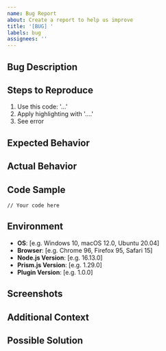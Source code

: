 ```yaml
---
name: Bug Report
about: Create a report to help us improve
title: '[BUG] '
labels: bug
assignees: ''
---
```


## Bug Description

<!-- A clear and concise description of what the bug is -->

## Steps to Reproduce

<!-- Steps to reproduce the behavior -->

1. Use this code: '...'
2. Apply highlighting with '....'
3. See error

## Expected Behavior

<!-- What you expected to happen -->

## Actual Behavior

<!-- What actually happened -->

## Code Sample

<!-- Provide a minimal code sample that reproduces the issue -->

```
// Your code here
```

## Environment

<!-- Please complete the following information -->

- **OS**: [e.g. Windows 10, macOS 12.0, Ubuntu 20.04]
- **Browser**: [e.g. Chrome 96, Firefox 95, Safari 15]
- **Node.js Version**: [e.g. 16.13.0]
- **Prism.js Version**: [e.g. 1.29.0]
- **Plugin Version**: [e.g. 1.0.0]

## Screenshots

<!-- If applicable, add screenshots to help explain your problem -->

## Additional Context

<!-- Add any other context about the problem here -->

## Possible Solution

<!-- Optional: Suggest a fix or reason for the bug -->
